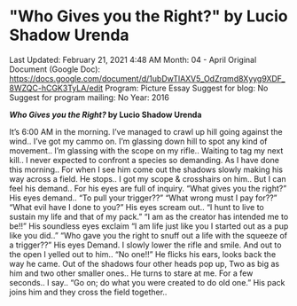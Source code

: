 # "Who Gives you the Right?" by Lucio Shadow Urenda

Last Updated: February 21, 2021 4:48 AM
Month: 04 - April
Original Document (Google Doc): https://docs.google.com/document/d/1ubDwTlAXV5_OdZrqmd8Xyyg9XDF_8WZQC-hCGK3TyLA/edit
Program: Picture Essay
Suggest for blog: No
Suggest for program mailing: No
Year: 2016

***Who Gives you the Right?* by Lucio Shadow Urenda**

It’s 6:00 AM in the morning. I’ve managed to crawl up hill going against the wind.. I’ve got my cammo on. I’m glassing down hill to spot any kind of movement.. I’m glassing with the scope on my rifle.. Waiting to tag my next kill.. I never expected to confront a species so demanding. As I have done this morning.. For when I see him come out the shadows slowly making his way across a field. He stops.. I got my scope & crosshairs on him.. But I can feel his demand.. For his eyes are full of inquiry. “What gives you the right?” His eyes demand.. “To pull your trigger??” “What wrong must I pay for??” “What evil have I done to you?” His eyes scream out.. “I hunt to live to sustain my life and that of my pack.” “I am as the creator has intended me to be!!” His soundless eyes exclaim “I am life just like you I started out as a pup like you did..” “Who gave you the right to snuff out a life with the squeeze of a trigger??” His eyes Demand. I slowly lower the rifle and smile. And out to the open I yelled out to him.. “No one!!” He flicks his ears, looks back the way he came. Out of the shadows four other heads pop up, Two as big as him and two other smaller ones.. He turns to stare at me. For a few seconds.. I say.. “Go on; do what you were created to do old one.” His pack joins him and they cross the field together..
